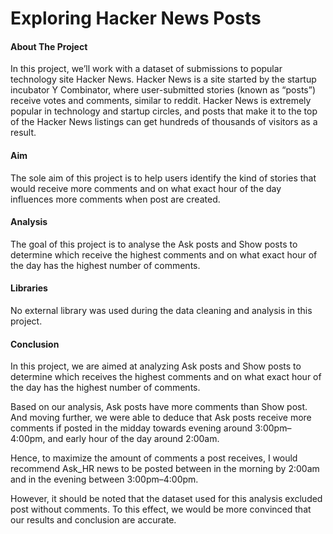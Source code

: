 # Exploring Hacker News Posts

#### About The Project  
In this project, we’ll work with a dataset of submissions to popular technology site Hacker News.
Hacker News is a site started by the startup incubator Y Combinator, where user-submitted stories (known as “posts”) receive votes and comments, similar to reddit. Hacker News is extremely popular in technology and startup circles, and posts that make it to the top of the Hacker News listings can get hundreds of thousands of visitors as a result.
#### Aim
The sole aim of this project is to help users identify the kind of stories that would receive more comments and on what exact hour of the day influences more comments when post are created.

#### Analysis
The goal of this project is to analyse the Ask posts and Show posts to determine which receive the highest comments and on what exact hour of the day has the highest number of comments.

#### Libraries
No external library was used during the data cleaning and analysis in this project.


#### Conclusion
In this project, we are aimed at analyzing Ask posts and Show posts to determine which receives the highest comments and on what exact hour of the day has the highest number of comments.

Based on our analysis, Ask posts have more comments than Show post. And moving further, we were able to deduce that Ask posts receive more comments if posted in the midday towards evening around 3:00pm–4:00pm, and early hour of the day around 2:00am.

Hence, to maximize the amount of comments a post receives, I would recommend Ask_HR news to be posted between in the morning by 2:00am and in the evening between 3:00pm–4:00pm.

However, it should be noted that the dataset used for this analysis excluded post without comments. To this effect, we would be more convinced that our results and conclusion are accurate.


